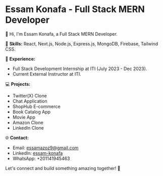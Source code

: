 # Essam Konafa - Full Stack MERN Developer

👋 Hi, I'm Essam Konafa, a Full Stack MERN Developer.

🚀 **Skills:** React, Next.js, Node.js, Express.js, MongoDB, Firebase, Tailwind CSS.

🔭 **Experience:** 
- Full Stack Development Internship at ITI (July 2023 - Dec 2023).
- Current External Instructor at ITI.

💻 **Projects:**
- Twitter(X) Clone
- Chat Application
- ShopHub E-commerce
- Book Catalog App
- Movie App
- Amazon Clone
- LinkedIn Clone

🌐 **Contact:**
- Email: essamazoz9@gmail.com
- LinkedIn: [essam-konafa](https://www.linkedin.com/in/essam-konafa-589310286/)
- WhatsApp: +201141945463

Let's connect and build something amazing together! 🚀
